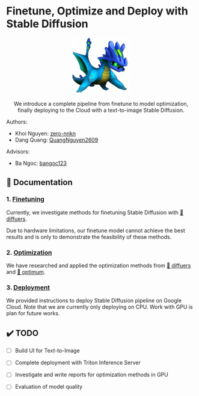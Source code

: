 # Finetune, Optimize and Deploy with Stable Diffusion

<div align="center">
<p>
    <img src='./assets/teaser.jpg' width=30% class="center">
</p>

We introduce a complete pipeline from finetune to model optimization, finally deploying to the Cloud with a text-to-image Stable Diffusion.

</div>


Authors:
- Khoi Nguyen: [zero-nnkn](https://github.com/zero-nnkn)
- Dang Quang: [QuangNguyen2609](https://github.com/QuangNguyen2609)

Advisors:
- Ba Ngoc: [bangoc123](https://github.com/bangoc123)

## 📝 Documentation
### 1. [Finetuning](./finetuning/README.md)
Currently, we investigate methods for finetuning Stable Diffusion with [🤗 diffuers](https://github.com/huggingface/diffusers).

Due to hardware limitations, our finetune model cannot achieve the best results and is only to demonstrate the feasibility of these methods.

### 2. [Optimization](./optimization/README.md)
We have researched and applied the optimization methods from [🤗 diffuers](https://github.com/huggingface/diffusers)
 and [🤗 optimum](https://github.com/huggingface/optimum).

### 3. [Deployment](./deployment/fastapi/README.md)
We provided instructions to deploy Stable Diffusion pipeline on Google Cloud. Note that we are currently only deploying on CPU. Work with GPU is plan for future works.


## ✔️ TODO
- [ ] Build UI for Text-to-Image
- [ ] Complete deployment with Triton Inference Server
- [ ] Investigate and write reports for optimization methods in GPU
- [ ] Evaluation of model quality

